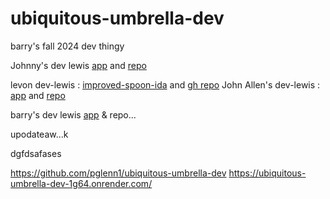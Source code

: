 # ubiquitous-umbrella-dev
barry's fall 2024 dev thingy


Johnny's dev lewis [app](https://cautious-doodle-dev.onrender.com/) and [repo](https://github.com/JohnnyCaringi/cautious-doodle-dev)

levon dev-lewis : [improved-spoon-ida](https://improved-spoon-ida.onrender.com/) and [gh repo](https://github.com/v-sec0/improved-spoon-ida) 
John Allen's dev-lewis : [app](https://actual-first-ida-lab01-blaxton.onrender.com/) and [repo](https://github.com/JohnAllenB/actual-first-ida-lab01-blaxton) 


barry's dev lewis [app](https://ubiquitous-umbrella-dev.onrender.com/read) & repo...

upodateaw...k 

dgfdsafases

https://github.com/pglenn1/ubiquitous-umbrella-dev
https://ubiquitous-umbrella-dev-1g64.onrender.com/



